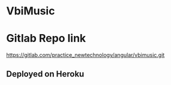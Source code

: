 # VbiMusic

# Gitlab Repo link
https://gitlab.com/practice_newtechnology/angular/vbimusic.git

## Deployed on Heroku



